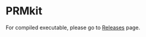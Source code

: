 # PRMkit
For compiled executable, please go to [Releases](https://github.com/PRMkit/PRMkit/releases/latest) page. 
